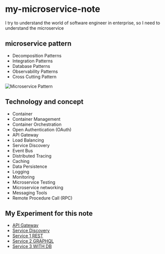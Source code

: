 # my-microservice-note
I try to understand the world of software engineer in enterprise, so I need to understand the microservice 

## microservice pattern
- Decomposition Patterns
- Integration Patterns
- Database Patterns
- Observability Patterns
- Cross Cutting Pattern

![Microservice Pattern](https://miro.medium.com/v2/resize:fit:720/format:webp/1*CKSVv4WkS8Okx572rX45HA.png)

## Technology and concept
- Container
- Container Management
- Container Orchestration
- Open Authentication (OAuth)
- API Gateway
- Load Balancing
- Service Discovery
- Event Bus
- Distributed Tracing
- Caching
- Data Persistence
- Logging
- Monitoring
- Microservice Testing
- Microservice networking
- Messaging Tools
- Remote Procedure Call (RPC)

## My Experiment for this note
- [API Gateway](https://github.com/oat431/try-api-gateway)
- [Service Discovery](https://github.com/oat431/spb3-service-discovery)
- [Service 1 REST](https://github.com/oat431/spb3-demo-rest-api)
- [Service 2 GRAPHQL](https://github.com/oat431/spb3-demo-graphql-api)
- [Service 3 WITH DB](https://github.com/oat431/spb3-dynamic-allowed-cors)
  
